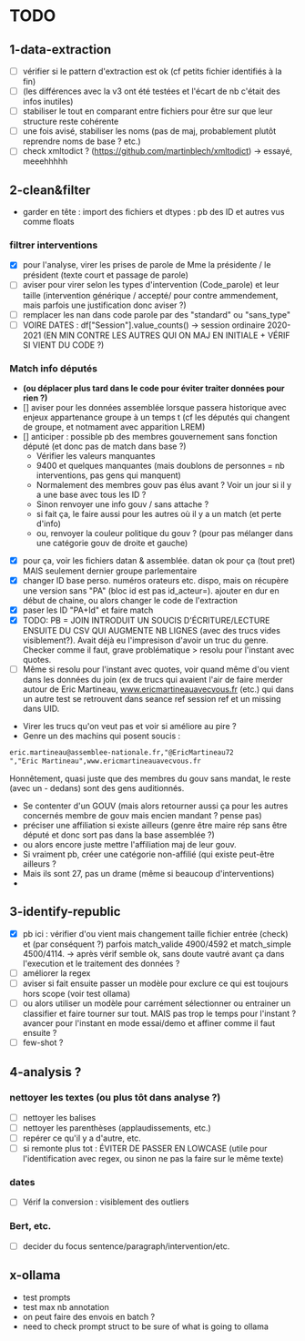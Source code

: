 # TODO

## 1-data-extraction

- [ ] vérifier si le pattern d'extraction est ok (cf petits fichier identifiés à la fin)
- [ ] (les différences avec la v3 ont été testées et l'écart de nb c'était des infos inutiles)
- [ ] stabiliser le tout en comparant entre fichiers pour être sur que leur structure reste cohérente
- [ ] une fois avisé, stabiliser les noms (pas de maj, probablement plutôt reprendre noms de base ? etc.)
- [ ] check xmltodict ? (<https://github.com/martinblech/xmltodict>) -> essayé, meeehhhhh
  
## 2-clean&filter

- garder en tête : import des fichiers et dtypes : pb des ID et autres vus comme floats
  
### filtrer interventions

- [X] pour l'analyse, virer les prises de parole de Mme la présidente / le président (texte court et passage de parole)
- [ ] aviser pour virer selon les types d'intervention (Code_parole) et leur taille (intervention générique / accepté/ pour contre ammendement, mais parfois une justification donc aviser ?)
- [ ] remplacer les nan dans code parole par des "standard" ou "sans_type"
- [ ] VOIRE DATES : df["Session"].value_counts() -> session ordinaire 2020-2021 (EN MIN CONTRE LES AUTRES QUI ON MAJ EN INITIALE + VÉRIF SI VIENT DU CODE ?)

### Match info députés

- **(ou déplacer plus tard dans le code pour éviter traiter données pour rien ?)**
- [] aviser pour les données assemblée lorsque passera historique avec enjeux appartenance groupe à un temps t (cf les députés qui changent de groupe, et notmament avec apparition LREM)
- [] anticiper : possible pb des membres gouvernement sans fonction député (et donc pas de match dans base ?)
  - Vérifier les valeurs manquantes
  - 9400 et quelques manquantes (mais doublons de personnes = nb interventions, pas gens qui manquent)
  - Normalement des membres gouv pas élus avant ? Voir un jour si il y a une base avec tous les ID ?
  - Sinon renvoyer une info gouv / sans attache ?
  - si fait ça, le faire aussi pour les autres où il y a un match (et perte d'info)
  - ou, renvoyer la couleur politique du gouv ? (pour pas mélanger dans une catégorie gouv de droite et gauche)
- [X] pour ça, voir les fichiers datan & assemblée. datan ok pour ça (tout pret) MAIS seulement dernier groupe parlementaire
- [X] changer ID base perso. numéros orateurs etc. dispo, mais on récupère une version sans "PA" (bloc id est pas id_acteur=). ajouter en dur en début de chaine, ou alors changer le code de l'extraction
- [X] paser les ID "PA+Id" et faire match
- [X] TODO: PB = JOIN INTRODUIT UN SOUCIS D'ÉCRITURE/LECTURE ENSUITE DU CSV QUI AUGMENTE NB LIGNES (avec des trucs vides visiblement?). Avait déjà eu l'impresison d'avoir un truc du genre. Checker comme il faut, grave problématique > resolu pour l'instant avec quotes.
- [ ] Même si resolu pour l'instant avec quotes, voir quand même d'ou vient dans les données du join (ex de trucs qui avaient l'air de faire merder autour de Eric Martineau, www.ericmartineauavecvous.fr (etc.) qui dans un autre test se retrouvent dans seance ref session ref et un missing dans UID.
- Virer les trucs qu'on veut pas et voir si améliore au pire ?
- Genre un des machins qui posent soucis :

```markdown
eric.martineau@assemblee-nationale.fr,"@EricMartineau72
","Eric Martineau",www.ericmartineauavecvous.fr
```

Honnêtement, quasi juste que des membres du gouv sans mandat, le reste (avec un - dedans) sont des gens auditionnés.
- Se contenter d'un GOUV (mais alors retourner aussi ça pour les autres concernés membre de gouv mais encien mandant ? pense pas)
- préciser une affiliation si existe ailleurs (genre être maire rép sans être député et donc sort pas dans la base assemblée ?)
- ou alors encore juste mettre l'affiliation maj de leur gouv.
- Si vraiment pb, créer une catégorie non-affilié (qui existe peut-être ailleurs ?
- Mais ils sont 27, pas un drame (même si beaucoup d'interventions)
- 
## 3-identify-republic

- [x] pb ici : vérifier d'ou vient mais changement taille fichier entrée (check) et (par conséquent ?) parfois match_valide 4900/4592 et match_simple 4500/4114. -> après vérif semble ok, sans doute vautré avant ça dans l'execution et le traitement des données ?
- [ ] améliorer la regex
- [ ] aviser si fait ensuite passer un modèle pour exclure ce qui est toujours hors scope (voir test ollama)
- [ ] ou alors utiliser un modèle pour carrément sélectionner ou entrainer un classifier et faire tourner sur tout. MAIS pas trop le temps pour l'instant ? avancer pour l'instant en mode essai/demo et affiner comme il faut ensuite ?
- [ ] few-shot ?

## 4-analysis ?

### nettoyer les textes (ou plus tôt dans analyse ?)

- [ ] nettoyer les balises
- [ ] nettoyer les parenthèses (applaudissements, etc.)
- [ ] repérer ce qu'il y a d'autre, etc.
- [ ] si remonte plus tot : ÉVITER DE PASSER EN LOWCASE (utile pour l'identification avec regex, ou sinon ne pas la faire sur le même texte)

### dates

- [ ] Vérif la conversion : visiblement des outliers

### Bert, etc.

- [ ] decider du focus sentence/paragraph/intervention/etc.

## x-ollama

- test prompts
- test max nb annotation
- on peut faire des envois en batch ?
- need to check prompt struct to be sure of what is going to ollama
